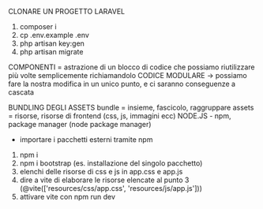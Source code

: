 CLONARE UN PROGETTO LARAVEL
1. composer i
2. cp .env.example .env
3. php artisan key:gen
4. php artisan migrate

COMPONENTI
= astrazione di un blocco di codice che possiamo riutilizzare più volte semplicemente richiamandolo
CODICE MODULARE -> possiamo fare la nostra modifica in un unico punto, e ci saranno conseguenze a cascata 

BUNDLING DEGLI ASSETS
bundle = insieme, fascicolo, raggruppare
assets = risorse, risorse di frontend (css, js, immagini ecc)
NODE.JS - npm, package manager (node package manager)
- importare i pacchetti esterni tramite npm 
1. npm i
2. npm i bootstrap (es. installazione del singolo pacchetto)
3. elenchi delle risorse di css e js in app.css e app.js
4. dire a vite di elaborare le risorse elencate al punto 3 (@vite(['resources/css/app.css', 'resources/js/app.js']))
5. attivare vite con npm run dev